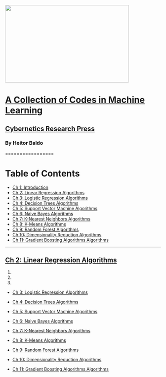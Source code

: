 <img src="" data-canonical-src="" width="400" height="250" />

# [A Collection of Codes in Machine Learning](http://cyberneticsresearch.com/books-collections-of-codes.html)

## [Cybernetics Research Press](http://cyberneticsresearch.com/books-collections-of-codes.html)

### By Heitor Baldo

=================


Table of Contents
=================

  * [Ch 1: Introduction](#ch-1-)
  * [Ch 2: Linear Regression Algorithms](#ch-2-linear)
  * [Ch 3: Logistic Regression Algorithms](#ch-2-)
  * [Ch 4: Decision Trees Algorithms](#ch-2-)
  * [Ch 5: Support Vector Machine Algorithms](#ch-2-)
  * [Ch 6: Naive Bayes Algorithms](#ch-2-)
  * [Ch 7: K-Nearest Neighbors Algorithms](#ch-2-)
  * [Ch 8: K-Means Algorithms](#ch-2-)
  * [Ch 9: Random Forest Algorithms](#ch-2-)
  * [Ch 10: Dimensionality Reduction Algorithms](#ch-2-)
  * [Ch 11: Gradient Boosting Algorithms Algorithms](#ch-2-)
  

 ---

## [Ch 2: Linear Regression Algorithms](01_Introduction#ch-2-linear)

1. 
2. 
3. 

  * [Ch 3: Logistic Regression Algorithms](#ch-2-)
  
  
  * [Ch 4: Decision Trees Algorithms](#ch-2-)
  * [Ch 5: Support Vector Machine Algorithms](#ch-2-)
  * [Ch 6: Naive Bayes Algorithms](#ch-2-)
  * [Ch 7: K-Nearest Neighbors Algorithms](#ch-2-)
  * [Ch 8: K-Means Algorithms](#ch-2-)
  * [Ch 9: Random Forest Algorithms](#ch-2-)
  * [Ch 10: Dimensionality Reduction Algorithms](#ch-2-)
  * [Ch 11: Gradient Boosting Algorithms Algorithms](#ch-2-)
